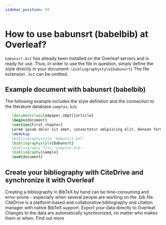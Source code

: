 ```yaml
---
sidebar_position: 59
---
```


# How to use babunsrt (babelbib) at Overleaf?
`babunsrt.bst` has already been installed on the Overleaf servers and is ready for use. Thus, in order to use the file in question, simply define the style directly in your document: `\bibliographystyle{babunsrt}` The file extension `.bst` can be omitted.

## Example document with babunsrt (babelbib)
The following example includes the style definition and the connection to the literature database `samples.bib`.
```tex
   \documentclass[a4paper,10pt]{article}
   \begin{document}
   \section{First chapter}
   Lorem ipsum dolor sit amet, consectetur adipiscing elit. Aenean fermentum justo massa, ut maximus mauris sodales et. Aenean vel elit a erat rhoncus pharetra.
   \medskip
   %bibliographystyle 'babunsrt.bst'
   \bibliographystyle{babunsrt}
   %bibliography file 'samples.bib'.
   \bibliography{sample}
   \end{document}
```

## Create your bibliography with CiteDrive and synchronize it with Overleaf
Creating a bibliography in BibTeX by hand can be time-consuming and error-prone - especially when several people are working on the .bib file. CiteDrive is a platform-based and collaborative bibliography and citation manager with native BibTeX support. Export your data directly to Overleaf. Changes to the data are automatically synchronized, no matter who makes them or when. Find out more